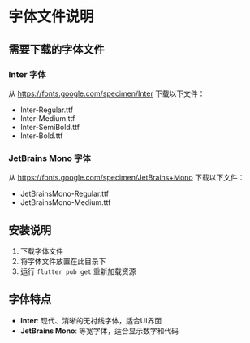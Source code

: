 # 字体文件说明

## 需要下载的字体文件

### Inter 字体
从 https://fonts.google.com/specimen/Inter 下载以下文件：
- Inter-Regular.ttf
- Inter-Medium.ttf
- Inter-SemiBold.ttf
- Inter-Bold.ttf

### JetBrains Mono 字体
从 https://fonts.google.com/specimen/JetBrains+Mono 下载以下文件：
- JetBrainsMono-Regular.ttf
- JetBrainsMono-Medium.ttf

## 安装说明
1. 下载字体文件
2. 将字体文件放置在此目录下
3. 运行 `flutter pub get` 重新加载资源

## 字体特点
- **Inter**: 现代、清晰的无衬线字体，适合UI界面
- **JetBrains Mono**: 等宽字体，适合显示数字和代码
